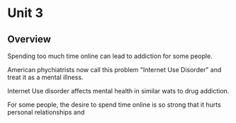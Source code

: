 # Unit 3

## Overview

Spending too much time online can lead to addiction for some people.

American phychiatrists now call this problem "Internet Use Disorder" and treat it as a mental illness.

Internet Use disorder affects mental health in similar wats to drug addiction.

For some people, the desire to spend time online is so strong that it hurts personal relationships and
